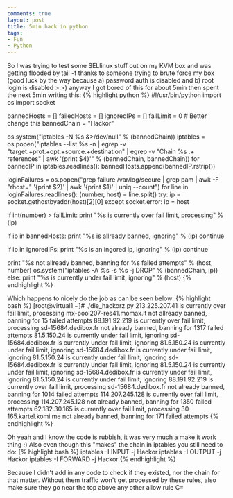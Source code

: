 ```yaml
---
comments: true
layout: post
title: 5min hack in python
tags:
- Fun
- Python
---
```


So I was trying to test some SELlinux stuff out on my KVM box and was getting flooded by tail -f thanks to someone trying to brute force my box (good luck by the way because a) password auth is disabled and b) root login is disabled >.>) anyway I got bored of this for about 5min then spent the next 5min writing this:
{% highlight python %}
#!/usr/bin/python
import os
import socket

bannedHosts = []
failedHosts = []
ignoredIPs = []
failLimit = 0 # Better change this
bannedChain = "Hackor"

os.system("iptables -N %s &>/dev/null" % (bannedChain))
iptables = os.popen("iptables --list %s -n | egrep -v \"target.+prot.+opt.+source.+destination\" | egrep -v \"Chain %s .+ references\" | awk '{print $4}'" % (bannedChain, bannedChain))
for bannedIP in iptables.readlines():
 bannedHosts.append(bannedIP.rstrip())

loginFailures = os.popen("grep failure /var/log/secure | grep pam | awk -F \"rhost=\" '{print $2}' | awk '{print $1}' | uniq --count")
for line in loginFailures.readlines():
 (number, host) = line.split()
 try:
 ip = socket.gethostbyaddr(host)[2][0]
 except socket.error:
 ip = host

if int(number) > failLimit:
 print "%s is currently over fail limit, processing" % (ip)

if ip in bannedHosts:
 print "%s is allready banned, ignoring" % (ip)
 continue

if ip in ignoredIPs:
 print "%s is an ingored ip, ignoring" % (ip)
 continue

print "%s not allready banned, banning for %s failed attempts" % (host, number)
 os.system("iptables -A %s -s %s -j DROP" % (bannedChain, ip))
 else:
 print "%s is currently under fail limit, ignoring" % (host)
{% endhighlight %}

Which happens to nicely do the job as can be seen below:
{% highlight bash %}
[root@virtual1 ~]# ./die_hackorz.py
213.225.207.41 is currently over fail limit, processing
mx-pool207-res41.momax.it not allready banned, banning for 15 failed attempts
88.191.92.219 is currently over fail limit, processing
sd-15684.dedibox.fr not already banned, banning for 1317 failed attempts
81.5.150.24 is currently under fail limit, ignoring
sd-15684.dedibox.fr is currently under fail limit, ignoring
81.5.150.24 is currently under fail limit, ignoring
sd-15684.dedibox.fr is currently under fail limit, ignoring
81.5.150.24 is currently under fail limit, ignoring
sd-15684.dedibox.fr is currently under fail limit, ignoring
81.5.150.24 is currently under fail limit, ignoring
sd-15684.dedibox.fr is currently under fail limit, ignoring
81.5.150.24 is currently under fail limit, ignoring
88.191.92.219 is currently over fail limit, processing
sd-15684.dedibox.fr not already banned, banning for 1014 failed attempts
114.207.245.128 is currently over fail limit, processing
114.207.245.128 not already banned, banning for 1350 failed attempts
62.182.30.165 is currently over fail limit, processing
30-165.kartel.komi.me not already banned, banning for 171 failed attempts
{% endhighlight %}

Oh yeah and I know the code is rubbish, it was very much a make it work thing ;) Also even though this "makes" the chain in iptables you still need to do:
{% highlight bash %}
iptables -I INPUT -j Hackor
iptables -I OUTPUT -j Hackor
iptables -I FORWARD -j Hackor
{% endhighlight %}

Because I didn't add in any code to check if they existed, nor the chain for that matter. Without them traffic won't get processed by these rules, also make sure they go near the top above any other allow rule C=
